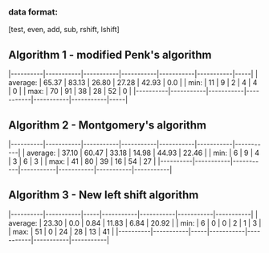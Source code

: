 ### data format:
[test, even, add, sub, rshift, lshift]

## Algorithm 1 - modified Penk's algorithm

|----------|-----------|-----------|-----------|-----------|-----------|-----|
| average: | 65.37     | 83.13     | 26.80     | 27.28     | 42.93     | 0.0 |
| min:     | 11        | 9         | 2         | 4         | 4         | 0   |
| max:     | 70        | 91        | 38        | 28        | 52        | 0   |
|----------|-----------|-----------|-----------|-----------|-----------|-----|

## Algorithm 2 - Montgomery's algorithm

|----------|-----------|-----------|-----------|-----------|-----------|-----------|
| average: | 37.10     | 60.47     | 33.18     | 14.98     | 44.93     | 22.46     |
| min:     | 6         | 9         | 4         | 3         | 6         | 3         |
| max:     | 41        | 80        | 39        | 16        | 54        | 27        |
|----------|-----------|-----------|-----------|-----------|-----------|-----------|

## Algorithm 3 - New left shift algorithm

|----------|-----------|-----|-----------|-----------|-----------|-----------|
| average: | 23.30     | 0.0 | 0.84      | 11.83     | 6.84      | 20.92     |
| min:     | 6         | 0   | 0         | 2         | 1         | 3         |
| max:     | 51        | 0   | 24        | 28        | 13        | 41        |
|----------|-----------|-----|-----------|-----------|-----------|-----------|
